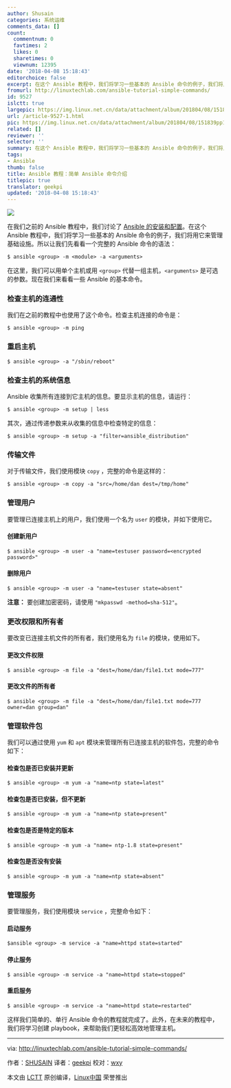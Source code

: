 ```yaml
---
author: Shusain
categories: 系统运维
comments_data: []
count:
  commentnum: 0
  favtimes: 2
  likes: 0
  sharetimes: 0
  viewnum: 12395
date: '2018-04-08 15:18:43'
editorchoice: false
excerpt: 在这个 Ansible 教程中，我们将学习一些基本的 Ansible 命令的例子，我们将用它来管理基础设施。
fromurl: http://linuxtechlab.com/ansible-tutorial-simple-commands/
id: 9527
islctt: true
largepic: https://img.linux.net.cn/data/attachment/album/201804/08/151839pp13hpc7o1i36joc.jpg
url: /article-9527-1.html
pic: https://img.linux.net.cn/data/attachment/album/201804/08/151839pp13hpc7o1i36joc.jpg.thumb.jpg
related: []
reviewer: ''
selector: ''
summary: 在这个 Ansible 教程中，我们将学习一些基本的 Ansible 命令的例子，我们将用它来管理基础设施。
tags:
- Ansible
thumb: false
title: Ansible 教程：简单 Ansible 命令介绍
titlepic: true
translator: geekpi
updated: '2018-04-08 15:18:43'
---
```


![](/data/attachment/album/201804/08/151839pp13hpc7o1i36joc.jpg)


在我们之前的 Ansible 教程中，我们讨论了 [Ansible 的安装和配置](http://linuxtechlab.com/create-first-ansible-server-automation-setup/)。在这个 Ansible 教程中，我们将学习一些基本的 Ansible 命令的例子，我们将用它来管理基础设施。所以让我们先看看一个完整的 Ansible 命令的语法：



```
$ ansible <group> -m <module> -a <arguments>

```

在这里，我们可以用单个主机或用 `<group>` 代替一组主机，`<arguments>` 是可选的参数。现在我们来看看一些 Ansible 的基本命令。


### 检查主机的连通性


我们在之前的教程中也使用了这个命令。检查主机连接的命令是：



```
$ ansible <group> -m ping

```

### 重启主机



```
$ ansible <group> -a "/sbin/reboot"

```

### 检查主机的系统信息


Ansible 收集所有连接到它主机的信息。要显示主机的信息，请运行：



```
$ ansible <group> -m setup | less

```

其次，通过传递参数来从收集的信息中检查特定的信息：



```
$ ansible <group> -m setup -a "filter=ansible_distribution"

```

### 传输文件


对于传输文件，我们使用模块 `copy` ，完整的命令是这样的：



```
$ ansible <group> -m copy -a "src=/home/dan dest=/tmp/home"

```

### 管理用户


要管理已连接主机上的用户，我们使用一个名为 `user` 的模块，并如下使用它。


#### 创建新用户



```
$ ansible <group> -m user -a "name=testuser password=<encrypted password>"

```

#### 删除用户



```
$ ansible <group> -m user -a "name=testuser state=absent"

```

**注意：** 要创建加密密码，请使用 `"mkpasswd -method=sha-512"`。


### 更改权限和所有者


要改变已连接主机文件的所有者，我们使用名为 `file` 的模块，使用如下。


#### 更改文件权限



```
$ ansible <group> -m file -a "dest=/home/dan/file1.txt mode=777"

```

#### 更改文件的所有者



```
$ ansible <group> -m file -a "dest=/home/dan/file1.txt mode=777 owner=dan group=dan"

```

### 管理软件包


我们可以通过使用 `yum` 和 `apt` 模块来管理所有已连接主机的软件包，完整的命令如下：


#### 检查包是否已安装并更新



```
$ ansible <group> -m yum -a "name=ntp state=latest"

```

#### 检查包是否已安装，但不更新



```
$ ansible <group> -m yum -a "name=ntp state=present"

```

#### 检查包是否是特定的版本



```
$ ansible <group> -m yum -a "name= ntp-1.8 state=present"

```

#### 检查包是否没有安装



```
$ ansible <group> -m yum -a "name=ntp state=absent"

```

### 管理服务


要管理服务，我们使用模块 `service` ，完整命令如下：


#### 启动服务



```
$ansible <group> -m service -a "name=httpd state=started"

```

#### 停止服务



```
$ ansible <group> -m service -a "name=httpd state=stopped"

```

#### 重启服务



```
$ ansible <group> -m service -a "name=httpd state=restarted"

```

这样我们简单的、单行 Ansible 命令的教程就完成了。此外，在未来的教程中，我们将学习创建 playbook，来帮助我们更轻松高效地管理主机。




---


via: <http://linuxtechlab.com/ansible-tutorial-simple-commands/>


作者：[SHUSAIN](http://linuxtechlab.com/author/shsuain/) 译者：[geekpi](https://github.com/geekpi) 校对：[wxy](https://github.com/wxy)


本文由 [LCTT](https://github.com/LCTT/TranslateProject) 原创编译，[Linux中国](https://linux.cn/) 荣誉推出